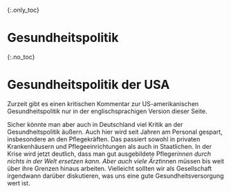 {:.only_toc}
# Gesundheitspolitik

{:.no_toc}
# Gesundheitspolitik der USA

Zurzeit gibt es einen kritischen Kommentar zur US-amerikanischen Gesundheitspolitik nur in der englischsprachigen Version dieser Seite.

Sicher könnte man aber auch in Deutschland viel Kritik an der Gesundheitspolitik äußern. Auch hier wird seit Jahren am Personal gespart, insbesondere an den Pflegekräften. Das passiert sowohl in privaten Krankenhäusern und Pflegeeinrichtungen als auch in Staatlichen. In der Krise wird jetzt deutlich, dass man gut ausgebildete Pfleger*innen durch nichts in der Welt ersetzen kann. Aber auch viele Ärzt*innen müssen bis weit über ihre Grenzen hinaus arbeiten. Vielleicht sollten wir als Gesellschaft irgendwann darüber diskutieren, was uns eine gute Gesundheitsversorgung wert ist.
